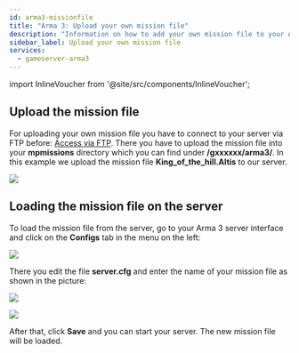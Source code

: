 ```yaml
---
id: arma3-missionfile
title: "Arma 3: Upload your own mission file"
description: "Information on how to add your own mission file to your Arma 3 server from ZAP-Hosting"
sidebar_label: Upload your own mission file
services:
  - gameserver-arma3
---
```


import InlineVoucher from '@site/src/components/InlineVoucher';

## Upload the mission file

For uploading your own mission file you have to connect to your server via FTP before: [Access via FTP](gameserver-ftpaccess.md).
There you have to upload the mission file into your **mpmissions** directory which you can find under **/gxxxxxx/arma3/**.
In this example we upload the mission file **King_of_the_hill.Altis** to our server.

![](https://screensaver01.zap-hosting.com/index.php/s/jkfK9X48qj2e7Pn/preview)

<InlineVoucher />

## Loading the mission file on the server

To load the mission file from the server, go to your Arma 3 server interface and click on the **Configs** tab in the menu on the left:

![](https://screensaver01.zap-hosting.com/index.php/s/PD98ATq8xHdjy8Q/preview)

There you edit the file **server.cfg** and enter the name of your mission file as shown in the picture: 

![](https://screensaver01.zap-hosting.com/index.php/s/aG7QESxyTNpATsG/preview)

![](https://screensaver01.zap-hosting.com/index.php/s/6TZ7mc578pcHpbF/preview)

After that, click **Save** and you can start your server. The new mission file will be loaded.

<InlineVoucher />
